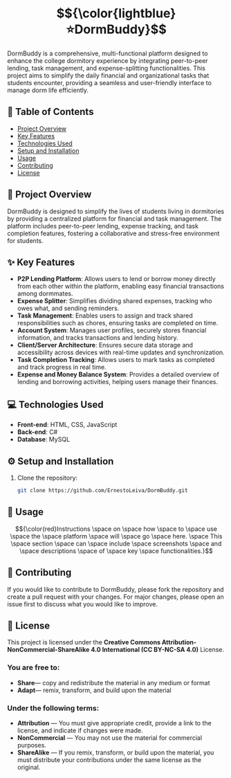 # $${\color{lightblue}⭐DormBuddy}$$

DormBuddy is a comprehensive, multi-functional platform designed to enhance the college dormitory experience by integrating peer-to-peer lending, task management, and expense-splitting functionalities. This project aims to simplify the daily financial and organizational tasks that students encounter, providing a seamless and user-friendly interface to manage dorm life efficiently.

## 📑 Table of Contents
- [Project Overview](#-project-overview)
- [Key Features](#-key-features)
- [Technologies Used](#-technologies-used)
- [Setup and Installation](#-setup-and-installation)
- [Usage](#-usage)
- [Contributing](#-contributing)
- [License](#-license)

## 📝 Project Overview
DormBuddy is designed to simplify the lives of students living in dormitories by providing a centralized platform for financial and task management. The platform includes peer-to-peer lending, expense tracking, and task completion features, fostering a collaborative and stress-free environment for students.

## ✨ Key Features
- **P2P Lending Platform**: Allows users to lend or borrow money directly from each other within the platform, enabling easy financial transactions among dormmates.
- **Expense Splitter**: Simplifies dividing shared expenses, tracking who owes what, and sending reminders.
- **Task Management**: Enables users to assign and track shared responsibilities such as chores, ensuring tasks are completed on time.
- **Account System**: Manages user profiles, securely stores financial information, and tracks transactions and lending history.
- **Client/Server Architecture**: Ensures secure data storage and accessibility across devices with real-time updates and synchronization.
- **Task Completion Tracking**: Allows users to mark tasks as completed and track progress in real time.
- **Expense and Money Balance System**: Provides a detailed overview of lending and borrowing activities, helping users manage their finances.

## 💻 Technologies Used
- **Front-end**: HTML, CSS, JavaScript
- **Back-end**: C#
- **Database**: MySQL

## ⚙️ Setup and Installation
1. Clone the repository:
   ```bash
   git clone https://github.com/ErnestoLeiva/DormBuddy.git

## 🚀 Usage
$${\color{red}Instructions \space on \space how \space to \space use \space the \space platform \space will \space go \space here. \space This \space section \space can \space include \space screenshots \space and \space descriptions \space of \space key \space functionalities.}$$

## 🤝 Contributing
If you would like to contribute to DormBuddy, please fork the repository and create a pull request with your changes. For major changes, please open an issue first to discuss what you would like to improve.

## 📜 License
This project is licensed under the **Creative Commons Attribution-NonCommercial-ShareAlike 4.0 International (CC BY-NC-SA 4.0)** License.

### You are free to:
- **Share**— copy and redistribute the material in any medium or format
- **Adapt**— remix, transform, and build upon the material

### Under the following terms:
- **Attribution** — You must give appropriate credit, provide a link to the license, and indicate if changes were made.
- **NonCommercial** — You may not use the material for commercial purposes.
- **ShareAlike** — If you remix, transform, or build upon the material, you must distribute your contributions under the same license as the original.
